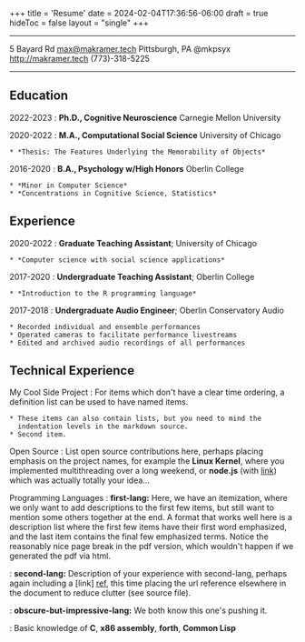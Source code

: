 +++
title = 'Resume'
date = 2024-02-04T17:36:56-06:00
draft = true
hideToc = false 
layout = "single"
+++

-------------------     -----------------------
5 Bayard Rd                   max@makramer.tech
Pittsburgh, PA                          @mkpsyx
http://makramer.tech             (773)-318-5225
-------------------     -----------------------

Education
---------

2022-2023
:   **Ph.D., Cognitive Neuroscience** Carnegie Mellon University
    

2020-2022
:   **M.A., Computational Social Science** University of Chicago
    
    * *Thesis: The Features Underlying the Memorability of Objects*

2016-2020
:   **B.A., Psychology w/High Honors** Oberlin College
    
    * *Minor in Computer Science* 
    * *Concentrations in Cognitive Science, Statistics*

Experience
----------

2020-2022
:   **Graduate Teaching Assistant**; University of Chicago
    
    * *Computer science with social science applications*

2017-2020
:   **Undergraduate Teaching Assistant**; Oberlin College
    
    * *Introduction to the R programming language*

2017-2018
:   **Undergraduate Audio Engineer**; Oberlin Conservatory Audio
    
    * Recorded individual and ensemble performances
    * Operated cameras to facilitate performance livestreams
    * Edited and archived audio recordings of all performances

Technical Experience
--------------------

My Cool Side Project
:   For items which don't have a clear time ordering, a definition
    list can be used to have named items.

    * These items can also contain lists, but you need to mind the
      indentation levels in the markdown source.
    * Second item.

Open Source
:   List open source contributions here, perhaps placing emphasis on
    the project names, for example the **Linux Kernel**, where you
    implemented multithreading over a long weekend, or **node.js**
    (with [link](http://nodejs.org)) which was actually totally
    your idea...

Programming Languages
:   **first-lang:** Here, we have an itemization, where we only want
    to add descriptions to the first few items, but still want to
    mention some others together at the end. A format that works well
    here is a description list where the first few items have their
    first word emphasized, and the last item contains the final few
    emphasized terms. Notice the reasonably nice page break in the pdf
    version, which wouldn't happen if we generated the pdf via html.

:   **second-lang:** Description of your experience with second-lang,
    perhaps again including a [link] [ref], this time placing the url
    reference elsewhere in the document to reduce clutter (see source
    file). 

:   **obscure-but-impressive-lang:** We both know this one's pushing
    it.

:   Basic knowledge of **C**, **x86 assembly**, **forth**, **Common Lisp**

[ref]: https://github.com/githubuser/superlongprojectname

